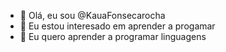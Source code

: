 - 👋 Olá, eu sou @KauaFonsecarocha
- 👀 Eu estou interesado em aprender a progamar
- 🌱 Eu quero aprender a programar linguagens 

<!---
KauaFonsecarocha/KauaFonsecarocha is a ✨ special ✨ repository because its `README.md` (this file) appears on your GitHub profile.
You can click the Preview link to take a look at your changes.
--->
